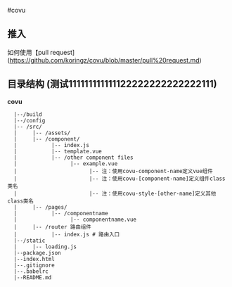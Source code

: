 #covu

## 推入

如何使用【pull request](https://github.com/koringz/covu/blob/master/pull%20request.md)


## 目录结构 (测试111111111111122222222222222111)

**covu**

```
  |--/build
  |--/config
  |-- /src/
  |		|-- /assets/
  |		|-- /component/
  |			  |-- index.js
  |			  |-- template.vue
  |			  |-- /other component files
  |			  		|-- example.vue
  |			  			  |-- 注：使用covu-component-name定义vue组件
  |			  			  |-- 注：使用covu-[component-name]定义组件class类名
  |			  			  |-- 注：使用covu-style-[other-name]定义其他class类名
  |		|-- /pages/
  |			  |-- /componentname
  |			  		|-- componentname.vue
  |		|-- /router 路由组件
  |			  |-- index.js # 路由入口
  |--/static
  |		|-- loading.js
  |--package.json
  |--index.html
  |--.gitignore
  |--.babelrc
  |--README.md

```		